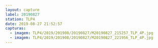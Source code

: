 ```yaml
---
layout: capture
label: 20190827
station: TLP4
date: 2019-08-27 21:52:57
capturas:
  - imagem: TLP4/2019/201908/20190827/M20190827_215257_TLP_4P.jpg
  - imagem: TLP4/2019/201908/20190827/M20190827_221956_TLP_4P.jpg
---
```

